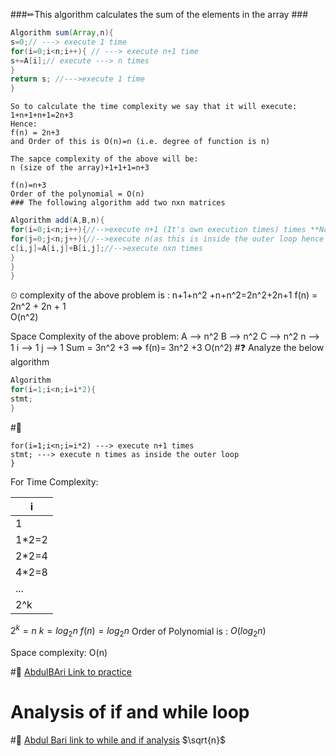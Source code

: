 
###✏This algorithm calculates the sum of the elements in the array ###
```java
Algorithm sum(Array,n){
s=0;// ---> execute 1 time
for(i=0;i<n;i++){ // ---> execute n+1 time
s+=A[i];// execute ---> n times
}
return s; //--->execute 1 time
}
```
```
So to calculate the time complexity we say that it will execute:
1+n+1+n+1=2n+3
Hence:
f(n) = 2n+3
and Order of this is O(n)=n (i.e. degree of function is n) 

The sapce complexity of the above will be:
n (size of the array)+1+1+1=n+3

f(n)=n+3
Order of the polynomial = O(n)
### The following algorithm add two nxn matrices
```
```java
Algorithm add(A,B,n){
for(i=0;i<n;i++){//-->execute n+1 (It's own execution times) times **Note: whatever is inside this loop will execute n times**
for(j=0;j<n;j++){//-->execute n(as this is inside the outer loop hence execute n times)x(n+1) times
c[i,j]=A[i,j]+B[i,j];//-->execute nxn times
}
}
}
```
⏲ complexity of the above problem is :
n+1+n^2 +n+n^2=2n^2+2n+1
f(n) = 2n^2 + 2n + 1  
O(n^2)

Space Complexity of the above problem:
A --> n^2
B --> n^2
C --> n^2
n --> 1
i --> 1
j --> 1
Sum = 3n^2 +3 ==> f(n)= 3n^2 +3
O(n^2)
#❓ Analyze the below algorithm
```java
Algorithm 
for(i=1;i<n;i=i*2){
stmt;
}
```
#📓

```
for(i=1;i<n;i=i*2) ---> execute n+1 times
stmt; ---> execute n times as inside the outer loop
}
```

For Time Complexity:

| i     |
| ----- |
| 1     |
| 1*2=2 |
| 2*2=4 |
| 4*2=8 |
| ...   |
| 2^k   |
$2^k=n$
$k=log_2n$
$f(n)=log_2n$
Order of Polynomial is : $O(log_2n)$

Space complexity:
O(n)

#🔗 [AbdulBAri Link to practice](https://www.youtube.com/watch?v=9SgLBjXqwd4&list=PLDN4rrl48XKpZkf03iYFl-O29szjTrs_O&index=7)

# Analysis of if and while loop

#🔗 [Abdul Bari link to while and if analysis](https://www.youtube.com/watch?v=p1EnSvS3urU&list=PLDN4rrl48XKpZkf03iYFl-O29szjTrs_O&index=8)
$\sqrt{n}$



